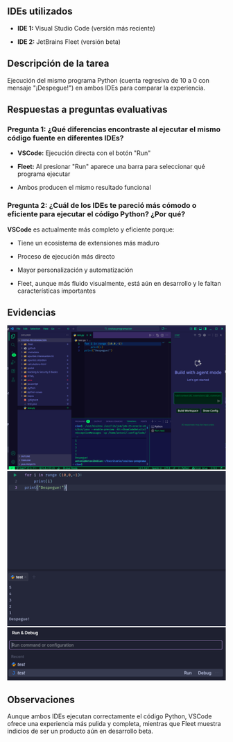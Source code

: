 
## IDEs utilizados

- **IDE 1:** Visual Studio Code (versión más reciente)
    
- **IDE 2:** JetBrains Fleet (versión beta)
    

## Descripción de la tarea

Ejecución del mismo programa Python (cuenta regresiva de 10 a 0 con mensaje "¡Despegue!") en ambos IDEs para comparar la experiencia.

## Respuestas a preguntas evaluativas

### Pregunta 1: ¿Qué diferencias encontraste al ejecutar el mismo código fuente en diferentes IDEs?

- **VSCode:** Ejecución directa con el botón "Run"
    
- **Fleet:** Al presionar "Run" aparece una barra para seleccionar qué programa ejecutar
    
- Ambos producen el mismo resultado funcional
    

### Pregunta 2: ¿Cuál de los IDEs te pareció más cómodo o eficiente para ejecutar el código Python? ¿Por qué?

**VSCode** es actualmente más completo y eficiente porque:

- Tiene un ecosistema de extensiones más maduro
    
- Proceso de ejecución más directo
    
- Mayor personalización y automatización
    
- Fleet, aunque más fluido visualmente, está aún en desarrollo y le faltan características importantes
    

## Evidencias
![Ejecución](capturas/Pasted%20image%2020251025225229.png)
![Ejecución](capturas/Pasted%20image%2020251025224034.png)
![Ejecución](capturas/Pasted%20image%2020251025232939.png)

## Observaciones

Aunque ambos IDEs ejecutan correctamente el código Python, VSCode ofrece una experiencia más pulida y completa, mientras que Fleet muestra indicios de ser un producto aún en desarrollo beta. 